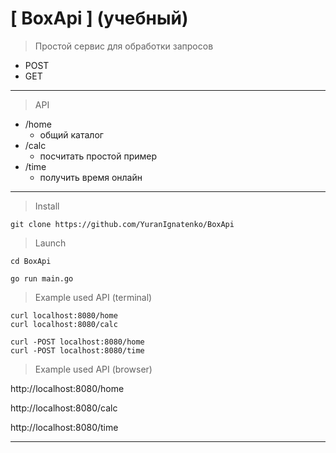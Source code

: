 # [ BoxApi ] (учебный)

> Простой сервис для обработки запросов
- POST
- GET
    
***

> API
+ /home
  + общий каталог
+ /calc
  + посчитать простой пример
+ /time
  + получить время онлайн 


***

> Install

```
git clone https://github.com/YuranIgnatenko/BoxApi
```

> Launch
```
cd BoxApi

go run main.go
```


> Example used API (terminal)

```
curl localhost:8080/home
curl localhost:8080/calc

curl -POST localhost:8080/home
curl -POST localhost:8080/time
```

> Example used API (browser)

http://localhost:8080/home

http://localhost:8080/calc

http://localhost:8080/time


***

